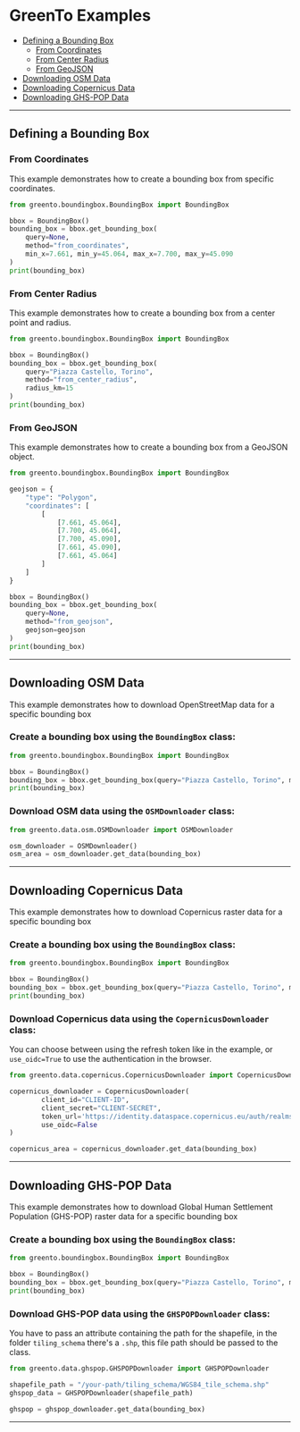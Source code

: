 # GreenTo Examples

- [Defining a Bounding Box](#defining-a-bounding-box)
    - [From Coordinates](#from-coordinates)
    - [From Center Radius](#from-center-radius)
    - [From GeoJSON](#from-geojson)
- [Downloading OSM Data](#downloading-osm-data)   
- [Downloading Copernicus Data](#downloading-copernicus-data)
- [Downloading GHS-POP Data](#downloading-ghs-pop-data) 
---



## Defining a Bounding Box

### From Coordinates

This example demonstrates how to create a bounding box from specific coordinates.

```python
from greento.boundingbox.BoundingBox import BoundingBox

bbox = BoundingBox()
bounding_box = bbox.get_bounding_box(
    query=None,
    method="from_coordinates",
    min_x=7.661, min_y=45.064, max_x=7.700, max_y=45.090
)
print(bounding_box)
```

### From Center Radius

This example demonstrates how to create a bounding box from a center point and radius.

```python
from greento.boundingbox.BoundingBox import BoundingBox

bbox = BoundingBox()
bounding_box = bbox.get_bounding_box(
    query="Piazza Castello, Torino",
    method="from_center_radius",
    radius_km=15
)
print(bounding_box)
```

### From GeoJSON

This example demonstrates how to create a bounding box from a GeoJSON object.

```python
from greento.boundingbox.BoundingBox import BoundingBox

geojson = {
    "type": "Polygon",
    "coordinates": [
        [
            [7.661, 45.064],
            [7.700, 45.064],
            [7.700, 45.090],
            [7.661, 45.090],
            [7.661, 45.064]
        ]
    ]
}

bbox = BoundingBox()
bounding_box = bbox.get_bounding_box(
    query=None,
    method="from_geojson",
    geojson=geojson
)
print(bounding_box)
```


---



## Downloading OSM Data

This example demonstrates how to download OpenStreetMap data for a specific bounding box

### Create a bounding box using the `BoundingBox` class:

```python
from greento.boundingbox.BoundingBox import BoundingBox

bbox = BoundingBox()
bounding_box = bbox.get_bounding_box(query="Piazza Castello, Torino", method="from_center_radius", radius_km=15)
print(bounding_box)
```

### Download OSM data using the `OSMDownloader` class:

```python
from greento.data.osm.OSMDownloader import OSMDownloader

osm_downloader = OSMDownloader()
osm_area = osm_downloader.get_data(bounding_box)
```


---




## Downloading Copernicus Data

This example demonstrates how to download Copernicus raster data for a specific bounding box

### Create a bounding box using the `BoundingBox` class:

```python
from greento.boundingbox.BoundingBox import BoundingBox

bbox = BoundingBox()
bounding_box = bbox.get_bounding_box(query="Piazza Castello, Torino", method="from_center_radius", radius_km=15)
print(bounding_box)
```

### Download Copernicus data using the `CopernicusDownloader` class:

You can choose between using the refresh token like in the example, or `use_oidc=True` to use the authentication in the browser. 

```python
from greento.data.copernicus.CopernicusDownloader import CopernicusDownloader

copernicus_downloader = CopernicusDownloader(
        client_id="CLIENT-ID",
        client_secret="CLIENT-SECRET",
        token_url='https://identity.dataspace.copernicus.eu/auth/realms/CDSE/protocol/openid-connect/token',
        use_oidc=False
)

copernicus_area = copernicus_downloader.get_data(bounding_box)
```


---





## Downloading GHS-POP Data

This example demonstrates how to download Global Human Settlement Population (GHS-POP) raster data for a specific bounding box

### Create a bounding box using the `BoundingBox` class:

```python
from greento.boundingbox.BoundingBox import BoundingBox

bbox = BoundingBox()
bounding_box = bbox.get_bounding_box(query="Piazza Castello, Torino", method="from_center_radius", radius_km=15)
print(bounding_box)
```
### Download GHS-POP data using the `GHSPOPDownloader` class:

You have to pass an attribute containing the path for the shapefile, in the folder `tiling_schema` there's a `.shp`, this file path should be passed to the class.

```python
from greento.data.ghspop.GHSPOPDownloader import GHSPOPDownloader

shapefile_path = "/your-path/tiling_schema/WGS84_tile_schema.shp"
ghspop_data = GHSPOPDownloader(shapefile_path)

ghspop = ghspop_downloader.get_data(bounding_box)
```


---






